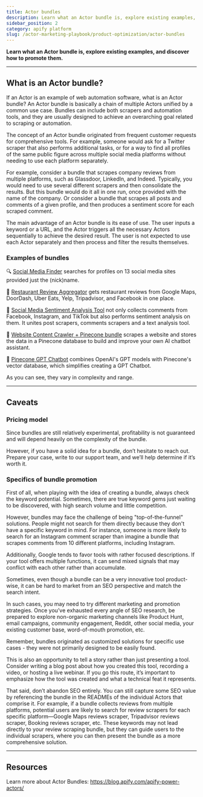 ```yaml
---
title: Actor bundles
description: Learn what an Actor bundle is, explore existing examples, and discover how to promote them.
sidebar_position: 2
category: apify platform
slug: /actor-marketing-playbook/product-optimization/actor-bundles
---
```


**Learn what an Actor bundle is, explore existing examples, and discover how to promote them.**

---

## What is an Actor bundle?

If an Actor is an example of web automation software, what is an Actor bundle? An Actor bundle is basically a chain of multiple Actors unified by a common use case. Bundles can include both scrapers and automation tools, and they are usually designed to achieve an overarching goal related to scraping or automation.

The concept of an Actor bundle originated from frequent customer requests for comprehensive tools. For example, someone would ask for a Twitter scraper that also performs additional tasks, or for a way to find all profiles of the same public figure across multiple social media platforms without needing to use each platform separately.

For example, consider a bundle that scrapes company reviews from multiple platforms, such as Glassdoor, LinkedIn, and Indeed. Typically, you would need to use several different scrapers and then consolidate the results. But this bundle would do it all in one run, once provided with the name of the company. Or consider a bundle that scrapes all posts and comments of a given profile, and then produces a sentiment score for each scraped comment.

The main advantage of an Actor bundle is its ease of use. The user inputs a keyword or a URL, and the Actor triggers all the necessary Actors sequentially to achieve the desired result. The user is not expected to use each Actor separately and then process and filter the results themselves.

### Examples of bundles

🔍 [Social Media Finder](https://apify.com/tri_angle/social-media-finder) searches for profiles on 13 social media sites provided just the (nick)name.

🍝 [Restaurant Review Aggregator](https://apify.com/tri_angle/restaurant-review-aggregator) gets restaurant reviews from Google Maps, DoorDash, Uber Eats, Yelp, Tripadvisor, and Facebook in one place.

🤔 [Social Media Sentiment Analysis Tool](https://apify.com/tri_angle/social-media-sentiment-analysis-tool) not only collects comments from Facebook, Instagram, and TikTok but also performs sentiment analysis on them. It unites post scrapers, comments scrapers and a text analysis tool.

🦾 [Website Content Crawler + Pinecone bundle](https://apify.com/tri_angle/wcc-pinecone-integration) scrapes a website and stores the data in a Pinecone database to build and improve your own AI chatbot assistant.

🤖 [Pinecone GPT Chatbot](https://apify.com/tri_angle/pinecone-gpt-chatbot) combines OpenAI's GPT models with Pinecone's vector database, which simplifies creating a GPT Chatbot.

As you can see, they vary in complexity and range.

---

## Caveats

### Pricing model

Since bundles are still relatively experimental, profitability is not guaranteed and will depend heavily on the complexity of the bundle.

However, if you have a solid idea for a bundle, don’t hesitate to reach out. Prepare your case, write to our support team, and we’ll help determine if it’s worth it.

### Specifics of bundle promotion

First of all, when playing with the idea of creating a bundle, always check the keyword potential. Sometimes, there are true keyword gems just waiting to be discovered, with high search volume and little competition.

However, bundles may face the challenge of being "top-of-the-funnel" solutions. People might not search for them directly because they don't have a specific keyword in mind. For instance, someone is more likely to search for an Instagram comment scraper than imagine a bundle that scrapes comments from 10 different platforms, including Instagram.

Additionally, Google tends to favor tools with rather focused descriptions. If your tool offers multiple functions, it can send mixed signals that may conflict with each other rather than accumulate.

Sometimes, even though a bundle can be a very innovative tool product-wise, it can be hard to market from an SEO perspective and match the search intent.

In such cases, you may need to try different marketing and promotion strategies. Once you’ve exhausted every angle of SEO research, be prepared to explore non-organic marketing channels like Product Hunt, email campaigns, community engagement, Reddit, other social media, your existing customer base, word-of-mouth promotion, etc.

Remember, bundles originated as customized solutions for specific use cases - they were not primarily designed to be easily found.

This is also an opportunity to tell a story rather than just presenting a tool. Consider writing a blog post about how you created this tool, recording a video, or hosting a live webinar. If you go this route, it’s important to emphasize how the tool was created and what a technical feat it represents.

That said, don’t abandon SEO entirely. You can still capture some SEO value by referencing the bundle in the READMEs of the individual Actors that comprise it. For example, if a bundle collects reviews from multiple platforms, potential users are likely to search for review scrapers for each specific platform—Google Maps reviews scraper, Tripadvisor reviews scraper, Booking reviews scraper, etc. These keywords may not lead directly to your review scraping bundle, but they can guide users to the individual scrapers, where you can then present the bundle as a more comprehensive solution.

---

## Resources

Learn more about Actor Bundles: https://blog.apify.com/apify-power-actors/
